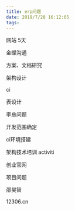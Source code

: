 ```yaml
---
title: erp问题
date: 2019/7/28 16:12:05
tags:
---
```



网站 5天

金蝶沟通

方案、文档研究

架构设计

  


ci

  


表设计

李总问题

开发范围确定

ci环境搭建

架构技术培训 activiti

创业官网

项目问题

  


邵昊智

12306.cn
